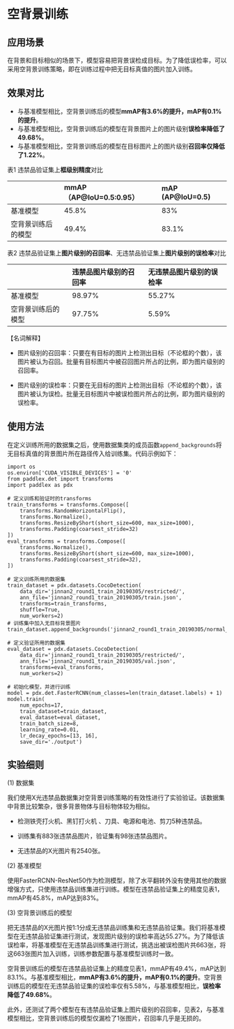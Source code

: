 # 空背景训练

## 应用场景

在背景和目标相似的场景下，模型容易把背景误检成目标。为了降低误检率，可以采用空背景训练策略，即在训练过程中把无目标真值的图片加入训练。

## 效果对比

* 与基准模型相比，空背景训练后的模型**mmAP有3.6%的提升，mAP有0.1%的提升**。
* 与基准模型相比，空背景训练后的模型在背景图片上的图片级别**误检率降低了49.68%**。
* 与基准模型相比，空背景训练后的模型在目标图片上的图片级别**召回率仅降低了1.22%**。

表1 违禁品验证集上**框级别精度**对比

||mmAP（AP@IoU=0.5:0.95）| mAP (AP@IoU=0.5)|
|:---|:---|:---|
|基准模型 | 45.8% | 83% |
|空背景训练后的模型 | 49.4% | 83.1% |

表2 违禁品验证集上**图片级别的召回率**、无违禁品验证集上**图片级别的误检率**对比

||违禁品图片级别的召回率| 无违禁品图片级别的误检率|
|:---|:--------------------|:------------------------|
|基准模型 | 98.97% | 55.27% |
|空背景训练后的模型 | 97.75% | 5.59% |

【名词解释】
 
 * 图片级别的召回率：只要在有目标的图片上检测出目标（不论框的个数），该图片被认为召回。批量有目标图片中被召回图片所占的比例，即为图片级别的召回率。
 
 * 图片级别的误检率：只要在无目标的图片上检测出目标（不论框的个数），该图片被认为误检。批量无目标图片中被误检图片所占的比例，即为图片级别的误检率。

  
## 使用方法

在定义训练所用的数据集之后，使用数据集类的成员函数`append_backgrounds`将无目标真值的背景图片所在路径传入给训练集。代码示例如下：

```
import os
os.environ['CUDA_VISIBLE_DEVICES'] = '0'
from paddlex.det import transforms
import paddlex as pdx

# 定义训练和验证时的transforms
train_transforms = transforms.Compose([
    transforms.RandomHorizontalFlip(),
    transforms.Normalize(),
    transforms.ResizeByShort(short_size=600, max_size=1000),
    transforms.Padding(coarsest_stride=32)
])
eval_transforms = transforms.Compose([
    transforms.Normalize(),
    transforms.ResizeByShort(short_size=600, max_size=1000),
    transforms.Padding(coarsest_stride=32),
])

# 定义训练所用的数据集
train_dataset = pdx.datasets.CocoDetection(
    data_dir='jinnan2_round1_train_20190305/restricted/',
    ann_file='jinnan2_round1_train_20190305/train.json',
    transforms=train_transforms,
    shuffle=True,
    num_workers=2)
# 训练集中加入无目标背景图片
train_dataset.append_backgrounds('jinnan2_round1_train_20190305/normal_train_back/')

# 定义验证所用的数据集
eval_dataset = pdx.datasets.CocoDetection(
    data_dir='jinnan2_round1_train_20190305/restricted/',
    ann_file='jinnan2_round1_train_20190305/val.json',
    transforms=eval_transforms,
    num_workers=2)

# 初始化模型，并进行训练
model = pdx.det.FasterRCNN(num_classes=len(train_dataset.labels) + 1)
model.train(
    num_epochs=17,
    train_dataset=train_dataset,
    eval_dataset=eval_dataset,
    train_batch_size=8,
    learning_rate=0.01,
    lr_decay_epochs=[13, 16],
    save_dir='./output')
```

## 实验细则

(1) 数据集

我们使用X光违禁品数据集对空背景训练策略的有效性进行了实验验证。该数据集中背景比较繁杂，很多背景物体与目标物体较为相似。

* 检测铁壳打火机、黑钉打火机 、刀具、电源和电池、剪刀5种违禁品。

* 训练集有883张违禁品图片，验证集有98张违禁品图片。

* 无违禁品的X光图片有2540张。

(2) 基准模型

使用FasterRCNN-ResNet50作为检测模型，除了水平翻转外没有使用其他的数据增强方式，只使用违禁品训练集进行训练。模型在违禁品验证集上的精度见表1，mmAP有45.8%，mAP达到83%。

(3) 空背景训练后的模型

把无违禁品的X光图片按1:1分成无违禁品训练集和无违禁品验证集。我们将基准模型在无违禁品验证集进行测试，发现图片级别的误检率高达55.27%。为了降低该误检率，将基准模型在无违禁品训练集进行测试，挑选出被误检图片共663张，将这663张图片加入训练，训练参数配置与基准模型训练时一致。

空背景训练后的模型在违禁品验证集上的精度见表1，mmAP有49.4%，mAP达到83.1%。与基准模型相比，**mmAP有3.6%的提升，mAP有0.1%的提升**。空背景训练后的模型在无违禁品验证集的误检率仅有5.58%，与基准模型相比，**误检率降低了49.68%**。

此外，还测试了两个模型在有违禁品验证集上图片级别的召回率，见表2，与基准模型相比，空背景训练后的模型仅漏检了1张图片，召回率几乎是无损的。
